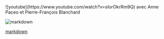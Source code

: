 
<div class= "force-float-images-left clearfix text-center">
![youtube](https://www.youtube.com/watch?v=sIorOkrRm9Q) avec Anne Paceo  
et Pierre-François Blanchard

![markdown](buy/buyMainBlue)

</div>

[markdown](mainBlue/mainBlue.exp "#### Sous le ciel d’une New Orleans réinventée, Marion Rampal a façonné des chansons fulgurantes et simples. Amours trahis, soulèvements, tempêtes, la matière de *Main Blue* est le bleu profond, celui qui baigne les bayous et qui imprègne toutes les musiques du Delta du Mississippi.")